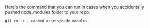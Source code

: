 Here's the command that you can run in cases when you accidentally pushed node_modules folder to your repo:

`git rm -r --cached assets/node_modules`
